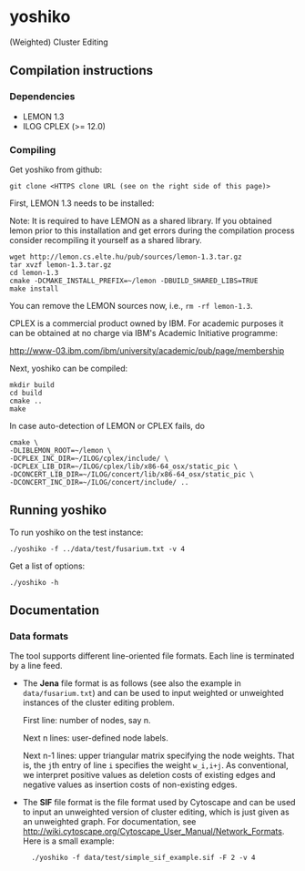 # yoshiko

(Weighted) Cluster Editing


## Compilation instructions

### Dependencies

* LEMON 1.3
* ILOG CPLEX (>= 12.0)

### Compiling

Get yoshiko from github:

    git clone <HTTPS clone URL (see on the right side of this page)>


First, LEMON 1.3 needs to be installed:

Note: It is required to have LEMON as a shared library. If you obtained lemon prior to this installation and get errors during the compilation process consider recompiling it yourself as a shared library.

    wget http://lemon.cs.elte.hu/pub/sources/lemon-1.3.tar.gz
    tar xvzf lemon-1.3.tar.gz
    cd lemon-1.3
    cmake -DCMAKE_INSTALL_PREFIX=~/lemon -DBUILD_SHARED_LIBS=TRUE
    make install

You can remove the LEMON sources now, i.e., `rm -rf lemon-1.3`.

CPLEX is a commercial product owned by IBM. For academic purposes it can be obtained at no charge via IBM's Academic Initiative programme:

  http://www-03.ibm.com/ibm/university/academic/pub/page/membership

Next, yoshiko can be compiled:

    mkdir build
    cd build
    cmake ..
    make

In case auto-detection of LEMON or CPLEX fails, do

    cmake \
    -DLIBLEMON_ROOT=~/lemon \
    -DCPLEX_INC_DIR=~/ILOG/cplex/include/ \
    -DCPLEX_LIB_DIR=~/ILOG/cplex/lib/x86-64_osx/static_pic \
    -DCONCERT_LIB_DIR=~/ILOG/concert/lib/x86-64_osx/static_pic \
    -DCONCERT_INC_DIR=~/ILOG/concert/include/ ..

## Running yoshiko

To run yoshiko on the test instance:

    ./yoshiko -f ../data/test/fusarium.txt -v 4

Get a list of options:

    ./yoshiko -h


## Documentation

### Data formats

The tool supports different line-oriented file formats. Each line is terminated by a line feed.

* The **Jena** file format is as follows (see also the example in `data/fusarium.txt`) and can be used to input weighted or unweighted instances of the cluster editing problem.

  First line: number of nodes, say n.

  Next n lines: user-defined node labels.

  Next n-1 lines: upper triangular matrix specifying the node weights. That is, the `j`th entry of line `i` specifies the weight `w_i,i+j`. As conventional, we interpret positive values as deletion costs of existing edges and negative values as insertion costs of non-existing edges.

* The **SIF** file format is the file format used by Cytoscape and can be used to input an unweighted version of cluster editing, which is just given as an unweighted graph. For documentation, see http://wiki.cytoscape.org/Cytoscape_User_Manual/Network_Formats. Here is a small example:

        ./yoshiko -f data/test/simple_sif_example.sif -F 2 -v 4
